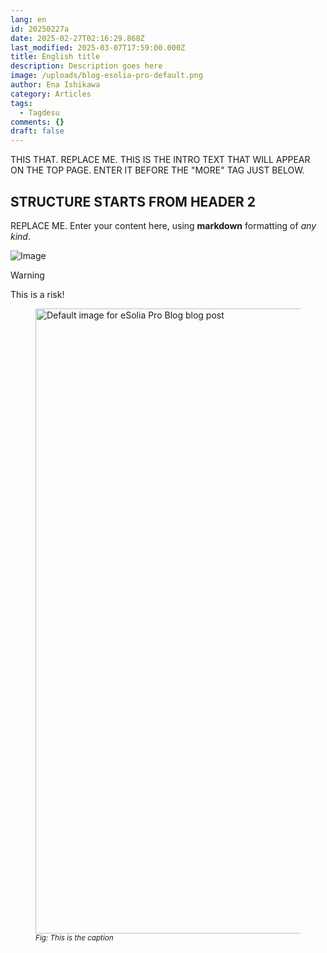 ```yaml
---
lang: en
id: 20250227a
date: 2025-02-27T02:16:29.868Z
last_modified: 2025-03-07T17:59:00.000Z
title: English title
description: Description goes here
image: /uploads/blog-esolia-pro-default.png
author: Ena Ishikawa
category: Articles
tags:
  - Tagdesu
comments: {}
draft: false
---
```

THIS THAT. REPLACE ME. THIS IS THE INTRO TEXT THAT WILL APPEAR ON THE TOP PAGE. ENTER IT BEFORE THE "MORE" TAG JUST BELOW. 

<!--more-->

## STRUCTURE STARTS FROM HEADER 2
REPLACE ME. Enter your content here, using **markdown** formatting of _any kind_.

![Image](/uploads/20180416a-telework-01.png)

> [!WARNING]
> This is a risk!

<figure class="">
  <img class="" alt="Default image for eSolia Pro Blog blog post" src="/uploads/20180416a-telework-01.png" width="1000px" transform-images="avif webp png jpeg 1000@2">
  <figcaption><small><em>Fig: This is the caption</em></small></figcaption>
</figure>

